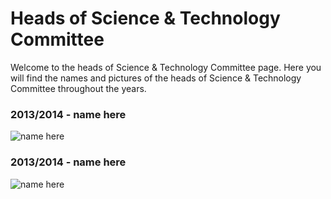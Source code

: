 # Heads of Science & Technology Committee

Welcome to the heads of Science & Technology Committee page. Here you will find the names and pictures of the heads of Science & Technology Committee throughout the years.

### 2013/2014 - name here

![name here](images/name_here.jpg)

### 2013/2014 - name here

![name here](images/name_here.jpg)